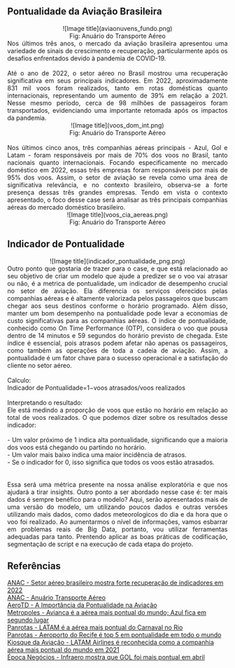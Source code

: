 ## Pontualidade da Aviação Brasileira
<center>
![Image title](aviaonuvens_fundo.png)
<br /> Fig: Anuário do Transporte Aéreo
</center>
<div style="text-align: justify">
Nos últimos três anos, o mercado da aviação brasileira apresentou uma variedade de sinais de crescimento e recuperação, particularmente após os desafios enfrentados devido à pandemia de COVID-19.
<br />
<br />
Até o ano de 2022, o setor aéreo no Brasil mostrou uma recuperação significativa em seus principais indicadores. Em 2022, aproximadamente 831 mil voos foram realizados, tanto em rotas domésticas quanto internacionais, representando um aumento de 39% em relação a 2021. Nesse mesmo período, cerca de 98 milhões de passageiros foram transportados, evidenciando uma importante retomada após os impactos da pandemia.
<br /></div>
<center>
![Image title](voos_dom_int.png)
<br /> Fig: Anuário do Transporte Aéreo
</center>
<div style="text-align: justify"><br />
Nos últimos cinco anos, três companhias aéreas principais - Azul, Gol e Latam - foram responsáveis por mais de 70% dos voos no Brasil, tanto nacionais quanto internacionais. Focando especificamente no mercado doméstico em 2022, essas três empresas foram responsáveis por mais de 95% dos voos. Assim, o setor de aviação se revela como uma área de significativa relevância, e no contexto brasileiro, observa-se a forte presença dessas três grandes empresas. Tendo em vista o contexto apresentado, o foco desse case será analisar as três principais companhias aéreas do mercado doméstico brasileiro.
<br /></div>
<center>
![Image title](voos_cia_aereas.png)
<br /> Fig: Anuário do Transporte Aéreo
</center>

## Indicador de Pontualidade
<center>
![Image title](indicador_pontualidade_png.png)
</center>
<div style="text-align: justify">
Outro ponto que gostaria de trazer para o case, e que está relacionado ao seu objetivo de criar um modelo que ajude a predizer se o voo vai atrasar ou não, é a metrica de pontualidade, um indicador de desempenho crucial no setor de aviação. Ela diferencia os serviços oferecidos pelas companhias aéreas e é altamente valorizada pelos passageiros que buscam chegar aos seus destinos conforme o horário programado. Além disso, manter um bom desempenho na pontualidade pode levar a economias de custo significativas para as companhias aéreas. O índice de pontualidade, conhecido como On Time Performance (OTP), considera o voo que pousa dentro de 14 minutos e 59 segundos do horário previsto de chegada. Este índice é essencial, pois atrasos podem afetar não apenas os passageiros, como também as operações de toda a cadeia de aviação. Assim, a pontualidade é um fator chave para o sucesso operacional e a satisfação do cliente no setor aéreo.
<br />
<br />
Calculo: <br />
Indicador de Pontualidade=1−voos atrasados/voos realizados
<br /><br />
Interpretando o resultado:<br />
Ele está medindo a proporção de voos que estão no horário em relação ao total de voos realizados. O que podemos dizer sobre os resultados desse indicador:<br /><br />
- Um valor próximo de 1 indica alta pontualidade, significando que a maioria dos voos está chegando ou partindo no horário.<br />
- Um valor mais baixo indica uma maior incidência de atrasos.<br />
- Se o indicador for 0, isso significa que todos os voos estão atrasados.<br />
<br /><br />
Essa será uma métrica presente na nossa análise exploratória e que nos ajudará a tirar insights. Outro ponto a ser abordado nesse case é: ter mais dados é sempre benéfico para o modelo? Aqui, serão apresentados mais de uma versão do modelo, um utilizando poucos dados e outras versões utilizando mais dados, como dados meteorologicos do dia e da hora que o voo foi realizado. Ao aumentarmos o nível de informações, vamos esbarrar em problemas reais de Big Data, portanto, vou utilizar ferramentas adequadas para tanto. Prentendo aplicar as boas práticas de codificação, segmentação de script e na execução de cada etapa do projeto. 
</div>

## Referências

[ANAC - Setor aéreo brasileiro mostra forte recuperação de indicadores em 2022](https://www.gov.br/anac/pt-br/noticias/2023/setor-aereo-brasileiro-mostra-forte-recuperacao-de-indicadores-em-2022)<br />
[ANAC - Anuário Transporte Aéreo](https://www.gov.br/anac/pt-br/assuntos/dados-e-estatisticas/mercado-do-transporte-aereo/panorama-do-mercado/anuario-transporte-aereo)<br />
[AeroTD - A Importância da Pontualidade na Aviação](https://www.aerotd.com.br/decoleseufuturo/a-importancia-da-pontualidade-na-aviacao/)<br />
[Metropoles - Avianca é a aérea mais pontual do mundo; Azul fica em segundo lugar](https://www.metropoles.com/negocios/avianca-e-a-aerea-mais-pontual-do-mundo-azul-fica-em-segundo-lugar)<br />
[Panrotas - LATAM é a aérea mais pontual do Carnaval no Rio](https://www.panrotas.com.br/aviacao/empresas/2023/02/latam-e-a-aerea-mais-pontual-do-carnaval-no-rio_194936.html)<br />
[Panrotas - Aeroporto do Recife é top 5 em pontualidade em todo o mundo](https://www.panrotas.com.br/aviacao/pesquisas-e-estatisticas/2022/01/aeroporto-do-recife-e-top-5-em-pontualidade-em-todo-o-mundi_186642.html)<br />
[Kiosque da Aviação - LATAM Airlines é reconhecida como a companhia aérea mais pontual do mundo em 2021](https://kiosquedaaviacao.pt/latam-airlines-e-reconhecida-como-a-companhia-aerea-mais-pontual-do-mundo-em-2021/)<br />
[Época Negócios - Infraero mostra que GOL foi mais pontual em abril](https://epocanegocios.globo.com/Informacao/Resultados/noticia/2013/05/infraero-mostra-que-gol-foi-mais-pontual-em-abril.html)<br />






